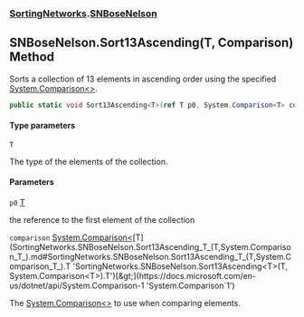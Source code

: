 ### [SortingNetworks](SortingNetworks.md 'SortingNetworks').[SNBoseNelson](SortingNetworks.SNBoseNelson.md 'SortingNetworks.SNBoseNelson')

## SNBoseNelson.Sort13Ascending<T>(T, Comparison<T>) Method

Sorts a collection of 13 elements in ascending order using the specified [System.Comparison&lt;&gt;](https://docs.microsoft.com/en-us/dotnet/api/System.Comparison-1 'System.Comparison`1').

```csharp
public static void Sort13Ascending<T>(ref T p0, System.Comparison<T> comparison);
```
#### Type parameters

<a name='SortingNetworks.SNBoseNelson.Sort13Ascending_T_(T,System.Comparison_T_).T'></a>

`T`

The type of the elements of the collection.
#### Parameters

<a name='SortingNetworks.SNBoseNelson.Sort13Ascending_T_(T,System.Comparison_T_).p0'></a>

`p0` [T](SortingNetworks.SNBoseNelson.Sort13Ascending_T_(T,System.Comparison_T_).md#SortingNetworks.SNBoseNelson.Sort13Ascending_T_(T,System.Comparison_T_).T 'SortingNetworks.SNBoseNelson.Sort13Ascending<T>(T, System.Comparison<T>).T')

the reference to the first element of the collection

<a name='SortingNetworks.SNBoseNelson.Sort13Ascending_T_(T,System.Comparison_T_).comparison'></a>

`comparison` [System.Comparison&lt;](https://docs.microsoft.com/en-us/dotnet/api/System.Comparison-1 'System.Comparison`1')[T](SortingNetworks.SNBoseNelson.Sort13Ascending_T_(T,System.Comparison_T_).md#SortingNetworks.SNBoseNelson.Sort13Ascending_T_(T,System.Comparison_T_).T 'SortingNetworks.SNBoseNelson.Sort13Ascending<T>(T, System.Comparison<T>).T')[&gt;](https://docs.microsoft.com/en-us/dotnet/api/System.Comparison-1 'System.Comparison`1')

The [System.Comparison&lt;&gt;](https://docs.microsoft.com/en-us/dotnet/api/System.Comparison-1 'System.Comparison`1') to use when comparing elements.